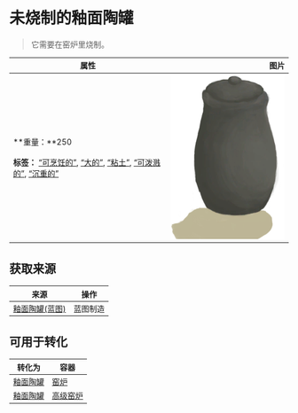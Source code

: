 # 未烧制的釉面陶罐  
> 它需要在窑炉里烧制。  
  
  属性  |   图片   
 ----  |  ----:   
 **重量：**250<br><br>**标签：**	[“可烹饪的”](tag_Cookable.md), [“大的”](tag_Large.md), [“粘土”](tag_Clay.md), [“可泼溅的”](tag_Spillable.md), [“沉重的”](tag_Heavy.md)  |  ![](Sprite/GlazedVaseUnfired.png)   
  
## 获取来源  
来源  |  操作  
----  |  ----  
[釉面陶罐(蓝图)](Bp_GlazedVase.md)  |  蓝图制造  
## 可用于转化  
转化为  |  容器  
----  |  ----  
[釉面陶罐](GlazedVase.md)  |  [窑炉](Kiln.md)  
[釉面陶罐](GlazedVase.md)  |  [高级窑炉](KilnAdvanced.md)  
